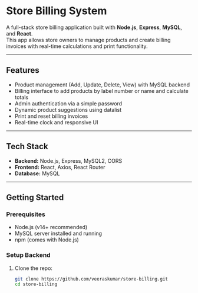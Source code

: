 # Store Billing System

A full-stack store billing application built with **Node.js**, **Express**, **MySQL**, and **React**.  
This app allows store owners to manage products and create billing invoices with real-time calculations and print functionality.

---

## Features

- Product management (Add, Update, Delete, View) with MySQL backend
- Billing interface to add products by label number or name and calculate totals
- Admin authentication via a simple password
- Dynamic product suggestions using datalist
- Print and reset billing invoices
- Real-time clock and responsive UI

---

## Tech Stack

- **Backend:** Node.js, Express, MySQL2, CORS
- **Frontend:** React, Axios, React Router
- **Database:** MySQL

---

## Getting Started

### Prerequisites

- Node.js (v14+ recommended)
- MySQL server installed and running
- npm (comes with Node.js)

### Setup Backend

1. Clone the repo:

   ```bash
   git clone https://github.com/veeraskumar/store-billing.git
   cd store-billing
